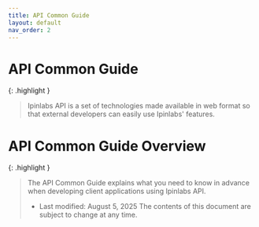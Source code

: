 ```yaml
---
title: API Common Guide
layout: default
nav_order: 2
---
```


# API Common Guide
{: .highlight }
>  Ipinlabs API is a set of technologies made available in web format so that external developers can easily use Ipinlabs' features.

# API Common Guide Overview

{: .highlight }
> The API Common Guide explains what you need to know in advance when developing client applications using Ipinlabs API.
>   * Last modified: August 5, 2025
>     The contents of this document are subject to change at any time.
